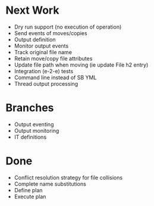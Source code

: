 
# Next Work
- Dry run support (no execution of operation)
- Send events of moves/copies
- Output definition
- Monitor output events
- Track original file name
- Retain move/copy file attributes
- Update file path when moving (ie update File h2 entry)
- Integration (e-2-e) tests
- Command line instead of SB YML
- Thread output processing

# Branches 
- Output eventing
- Output monitoring
- IT definitions

# Done 
- Conflict resolution strategy for file collisions
- Complete name substitutions 
- Define plan
- Execute plan